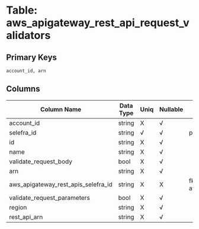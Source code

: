 # Table: aws_apigateway_rest_api_request_validators

## Primary Keys 

```
account_id, arn
```


## Columns 

|  Column Name   |  Data Type  | Uniq | Nullable | Description | 
|  ----  | ----  | ----  | ----  | ---- | 
| account_id | string | X | √ |  | 
| selefra_id | string | √ | √ | primary keys value md5 | 
| id | string | X | √ |  | 
| name | string | X | √ |  | 
| validate_request_body | bool | X | √ |  | 
| arn | string | X | √ |  | 
| aws_apigateway_rest_apis_selefra_id | string | X | X | fk to aws_apigateway_rest_apis.selefra_id | 
| validate_request_parameters | bool | X | √ |  | 
| region | string | X | √ |  | 
| rest_api_arn | string | X | √ |  | 



